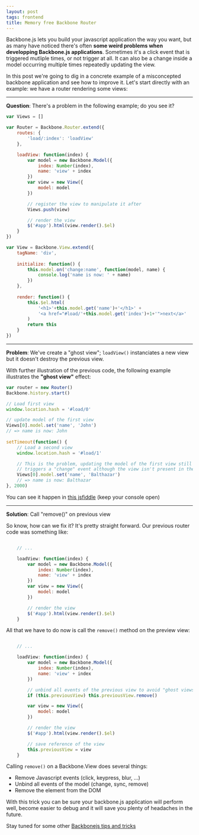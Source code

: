 ```yaml
---
layout: post
tags: frontend
title: Memory free Backbone Router
---
```



Backbone.js lets you build your javascript application the way you want, 
but as many have noticed there's often __some weird problems when developping Backbone.js
applications__. Sometimes it's a click event that is triggered mutliple
times, or not trigger at all. It can also be a change inside a model occurring multiple times repeatedly updating the view.

In this post we're going to dig in a concrete example of a misconcepted backbone application and see how to
improve it. Let's start directly with an example: we have a router rendering some views:

<hr/>

__Question__: There's a problem in the following example; do you see it?

```javascript
var Views = []

var Router = Backbone.Router.extend({
    routes: {
        'load/:index': 'loadView'
    },

    loadView: function(index) {
        var model = new Backbone.Model({
            index: Number(index),
            name: 'view' + index
        })
        var view = new View({
            model: model
        })

        // register the view to manipulate it after
        Views.push(view)

        // render the view
        $('#app').html(view.render().$el)
    }
})

var View = Backbone.View.extend({
    tagName: 'div',
    
    initialize: function() {
        this.model.on('change:name', function(model, name) {
            console.log('name is now: ' + name)
        })
    },
            
    render: function() {
        this.$el.html(
            '<h1>'+this.model.get('name')+'</h1>' +
            '<a href="#load/'+this.model.get('index')+1+'">next</a>'
        )
        return this
    }
})    
```

<hr/>
    
__Problem__: We've create a "ghost view"; `loadView()` instanciates a new view but it doesn't destroy the previous view.

With further illustration of the previous code, the following example illustrates the __"ghost view"__ effect:

```javascript
var router = new Router()
Backbone.history.start()

// Load first view
window.location.hash = '#load/0'

// update model of the first view
Views[0].model.set('name', 'John') 
// => name is now: John
    
setTimeout(function() {
    // Load a second view
    window.location.hash = '#load/1'

    // This is the problem, updating the model of the first view still
    // triggers a "change" event although the view isn't present in the DOM anymore
    Views[0].model.set('name', 'Balthazar')
    // => name is now: Balthazar
}, 2000)
```

You can see it happen in [this jsfiddle](http://jsfiddle.net/NprJr/) (keep your console open)

<hr/>

__Solution__: Call "remove()" on previous view

So know, how can we fix it? It's pretty straight forward. Our previous router code was something like:

```javascript

    // ...

    loadView: function(index) {
        var model = new Backbone.Model({
            index: Number(index),
            name: 'view' + index
        })
        var view = new View({
            model: model
        })

        // render the view
        $('#app').html(view.render().$el)
    }
```


All that we have to do now is call the `remove()` method on the preview view:

```javascript

    // ...

    loadView: function(index) {
        var model = new Backbone.Model({
            index: Number(index),
            name: 'view' + index
        })

        // unbind all events of the previous view to avoid "ghost views"
        if (this.previousView) this.previousView.remove()

        var view = new View({
            model: model
        })

        // render the view
        $('#app').html(view.render().$el)

        // save reference of the view
        this.previousView = view
    }
```


Calling `remove()` on a Backbone.View does several things:

- Remove Javascript events (click, keypress, blur, ...)
- Unbind all events of the model (change, sync, remove)
- Remove the element from the DOM


With this trick you can be sure your backbone.js application will perform well, become easier to debug and it will save you plenty of headaches in the future.

Stay tuned for some other [Backbonejs tips and tricks](http://jules.boussekeyt.org/2012/backbonejs-tips-tricks.html)
